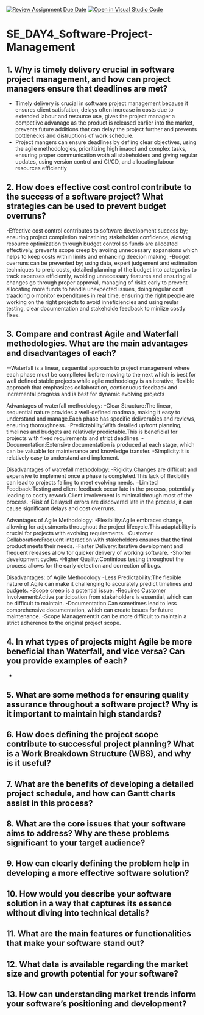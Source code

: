 [![Review Assignment Due Date](https://classroom.github.com/assets/deadline-readme-button-22041afd0340ce965d47ae6ef1cefeee28c7c493a6346c4f15d667ab976d596c.svg)](https://classroom.github.com/a/9pw6JKcu)
[![Open in Visual Studio Code](https://classroom.github.com/assets/open-in-vscode-2e0aaae1b6195c2367325f4f02e2d04e9abb55f0b24a779b69b11b9e10269abc.svg)](https://classroom.github.com/online_ide?assignment_repo_id=18482770&assignment_repo_type=AssignmentRepo)
# SE_DAY4_Software-Project-Management
## 1. Why is timely delivery crucial in software project management, and how can project managers ensure that deadlines are met?
- Timely delivery is crucial in software project management because it ensures client satisfation, delays often increase in costs due to  extended labour and resource use, gives the project manager a competiive advanage as the product is released earlier into the market, prevents future additions that can delay the project further and prevents bottlenecks and distruptions of work schedule.
- Project mangers can ensure deadlines by defiing clear objectives, using the agile methodologies, prioritizing high imaoct and complex tasks, ensuring proper communication woth all stakeholders and giving regular updates, using version control and CI/CD, and allocating labour resources efficiently

## 2. How does effective cost control contribute to the success of a software project? What strategies can be used to prevent budget overruns?
-Effective cost control contributes to software development success by; ensuring project completion mainatining stakeholder confidence, alowing resource optimization through budget control so funds are allocated effectively, prevents scope creep by avoiing unnecessary  expansions which helps to keep costs within limits and enhancing deecion making.
-Budget overruns can be prevented by; using data, expert judgement and estimation techniques to preic costs, detailed planning of the budget into categories to track expenses efficiently, avoiding unnecessary features and ensuring  all changes go through proper approval, managing of risks early to prevent allocating more funds to handle unexpected issues, doing regular cost traacking o  monitor expenditures in real time, ensuring the right people are working on the right projects to avoid inneficiencies and using reular testing, clear documentation and stakeholde feedback to miniize costly fixes.

## 3. Compare and contrast Agile and Waterfall methodologies. What are the main advantages and disadvantages of each?
--Waterfall is a linear, sequential approach to project management where each phase must be complleted before moving to the next which is best for well defined stable projects while agile methodology is an iterative, flexible approach that emphasizes collaboration, contionuous feedback and incremental progress and is best for dynamic evolving projects

Advantages of waterfall methodology:
-Clear Structure:The linear, sequential nature provides a well-defined roadmap, making it easy to understand and manage.Each phase has specific deliverables and reviews, ensuring thoroughness.
-Predictability:With detailed upfront planning, timelines and budgets are relatively predictable.This is beneficial for projects with fixed requirements and strict deadlines.
-Documentation:Extensive documentation is produced at each stage, which can be valuable for maintenance and knowledge transfer.
-Simplicity:It is relatively easy to understand and implement.

Disadvantages of watrefall methodology:
-Rigidity:Changes are difficult and expensive to implement once a phase is completed.This lack of flexibility can lead to projects failing to meet evolving needs.
=Limited Feedback:Testing and client feedback occur late in the process, potentially leading to costly rework.Client involvement is minimal through most of the process.
-Risk of Delays:If errors are discovered late in the process, it can cause significant delays and cost overruns.

Advantages of Agile Methodology:
-Flexibility:Agile embraces change, allowing for adjustments throughout the project lifecycle.This adaptability is crucial for projects with evolving requirements.
-Customer Collaboration:Frequent interaction with stakeholders ensures that the final product meets their needs.
-Faster Delivery:Iterative development and frequent releases allow for quicker delivery of working software.
-Shorter development cycles.
-Higher Quality:Continious testing throughout the process allows for the early detection and correction of bugs.

Disadvantages: of Agile Methodology
-Less Predictability:The flexible nature of Agile can make it challenging to accurately predict timelines and budgets.
-Scope creep is a potential issue.
-Requires Customer Involvement:Active participation from stakeholders is essential, which can be difficult to maintain.
-Documentation:Can sometimes lead to less comprehensive documentation, which can create issues for future maintenance.
-Scope Management:It can be more difficult to maintain a strict adherence to the original project scope.

## 4. In what types of projects might Agile be more beneficial than Waterfall, and vice versa? Can you provide examples of each?
-
## 5. What are some methods for ensuring quality assurance throughout a software project? Why is it important to maintain high standards?
## 6. How does defining the project scope contribute to successful project planning? What is a Work Breakdown Structure (WBS), and why is it useful?
## 7. What are the benefits of developing a detailed project schedule, and how can Gantt charts assist in this process?
## 8. What are the core issues that your software aims to address? Why are these problems significant to your target audience?
## 9. How can clearly defining the problem help in developing a more effective software solution?
## 10. How would you describe your software solution in a way that captures its essence without diving into technical details?
## 11. What are the main features or functionalities that make your software stand out?
## 12. What data is available regarding the market size and growth potential for your software?
## 13. How can understanding market trends inform your software’s positioning and development?
